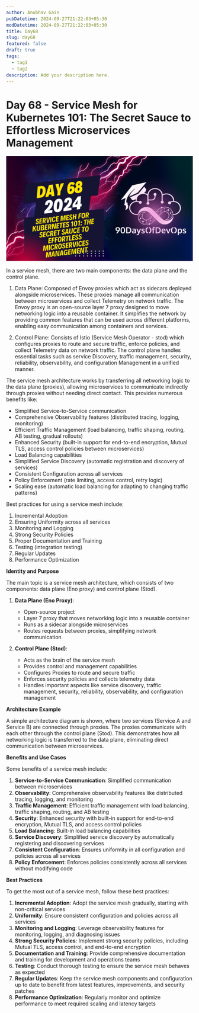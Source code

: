 ```yaml
---
author: Anubhav Gain
pubDatetime: 2024-09-27T21:22:03+05:30
modDatetime: 2024-09-27T21:22:03+05:30
title: Day68
slug: day68
featured: false
draft: true
tags:
  - tag1
  - tag2
description: Add your description here.
---
```


# Day 68 - Service Mesh for Kubernetes 101: The Secret Sauce to Effortless Microservices Management

[![Watch the video](thumbnails/day68.png)](https://www.youtube.com/watch?v=IyFDGhqpMTs)

In a service mesh, there are two main components: the data plane and the control plane.

1. Data Plane: Composed of Envoy proxies which act as sidecars deployed alongside microservices. These proxies manage all communication between microservices and collect Telemetry on network traffic. The Envoy proxy is an open-source layer 7 proxy designed to move networking logic into a reusable container. It simplifies the network by providing common features that can be used across different platforms, enabling easy communication among containers and services.

2. Control Plane: Consists of Istio (Service Mesh Operator - stod) which configures proxies to route and secure traffic, enforce policies, and collect Telemetry data on network traffic. The control plane handles essential tasks such as service Discovery, traffic management, security, reliability, observability, and configuration Management in a unified manner.

The service mesh architecture works by transferring all networking logic to the data plane (proxies), allowing microservices to communicate indirectly through proxies without needing direct contact. This provides numerous benefits like:

- Simplified Service-to-Service communication
- Comprehensive Observability features (distributed tracing, logging, monitoring)
- Efficient Traffic Management (load balancing, traffic shaping, routing, AB testing, gradual rollouts)
- Enhanced Security (built-in support for end-to-end encryption, Mutual TLS, access control policies between microservices)
- Load Balancing capabilities
- Simplified Service Discovery (automatic registration and discovery of services)
- Consistent Configuration across all services
- Policy Enforcement (rate limiting, access control, retry logic)
- Scaling ease (automatic load balancing for adapting to changing traffic patterns)

Best practices for using a service mesh include:

1. Incremental Adoption
2. Ensuring Uniformity across all services
3. Monitoring and Logging
4. Strong Security Policies
5. Proper Documentation and Training
6. Testing (integration testing)
7. Regular Updates
8. Performance Optimization

**Identity and Purpose**

The main topic is a service mesh architecture, which consists of two components: data plane (Eno proxy) and control plane (Stod).

1. **Data Plane (Eno Proxy)**:

   - Open-source project
   - Layer 7 proxy that moves networking logic into a reusable container
   - Runs as a sidecar alongside microservices
   - Routes requests between proxies, simplifying network communication

2. **Control Plane (Stod)**:
   - Acts as the brain of the service mesh
   - Provides control and management capabilities
   - Configures Proxies to route and secure traffic
   - Enforces security policies and collects telemetry data
   - Handles important aspects like service discovery, traffic management, security, reliability, observability, and configuration management

**Architecture Example**

A simple architecture diagram is shown, where two services (Service A and Service B) are connected through proxies. The proxies communicate with each other through the control plane (Stod). This demonstrates how all networking logic is transferred to the data plane, eliminating direct communication between microservices.

**Benefits and Use Cases**

Some benefits of a service mesh include:

1. **Service-to-Service Communication**: Simplified communication between microservices
2. **Observability**: Comprehensive observability features like distributed tracing, logging, and monitoring
3. **Traffic Management**: Efficient traffic management with load balancing, traffic shaping, routing, and AB testing
4. **Security**: Enhanced security with built-in support for end-to-end encryption, Mutual TLS, and access control policies
5. **Load Balancing**: Built-in load balancing capabilities
6. **Service Discovery**: Simplified service discovery by automatically registering and discovering services
7. **Consistent Configuration**: Ensures uniformity in all configuration and policies across all services
8. **Policy Enforcement**: Enforces policies consistently across all services without modifying code

**Best Practices**

To get the most out of a service mesh, follow these best practices:

1. **Incremental Adoption**: Adopt the service mesh gradually, starting with non-critical services
2. **Uniformity**: Ensure consistent configuration and policies across all services
3. **Monitoring and Logging**: Leverage observability features for monitoring, logging, and diagnosing issues
4. **Strong Security Policies**: Implement strong security policies, including Mutual TLS, access control, and end-to-end encryption
5. **Documentation and Training**: Provide comprehensive documentation and training for development and operations teams
6. **Testing**: Conduct thorough testing to ensure the service mesh behaves as expected
7. **Regular Updates**: Keep the service mesh components and configuration up to date to benefit from latest features, improvements, and security patches
8. **Performance Optimization**: Regularly monitor and optimize performance to meet required scaling and latency targets
